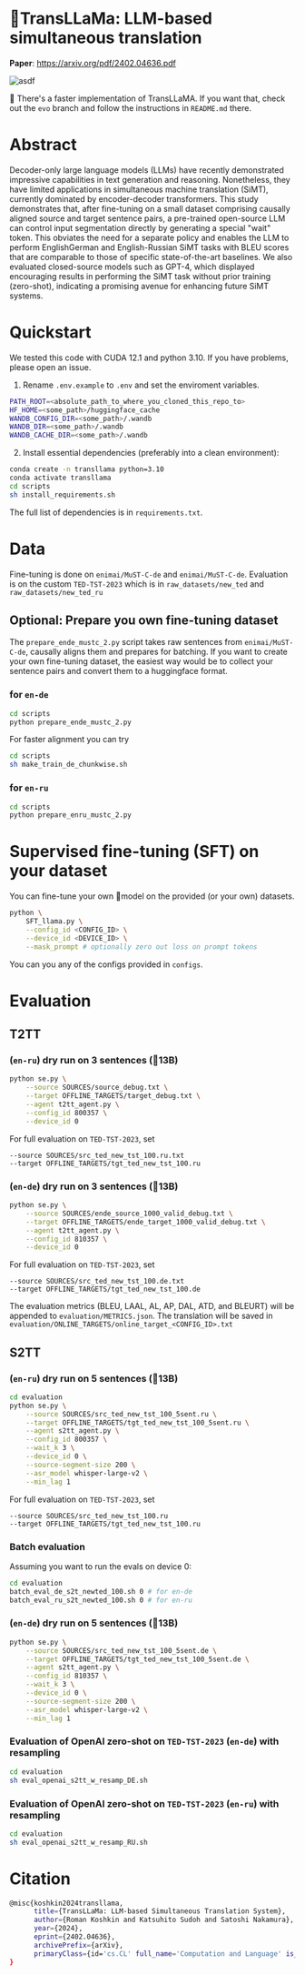 # 🦙TransLLaMa: LLM-based simultaneous translation

**Paper**: https://arxiv.org/pdf/2402.04636.pdf

![asdf](assets/output.gif)

🫵 There's a faster implementation of TransLLaMA. If you want that, check out the `evo` branch and follow the instructions in `README.md` there.


# Abstract

Decoder-only large language models (LLMs) have recently demonstrated impressive capabilities in text generation and reasoning. Nonetheless, they have limited applications in simultaneous machine translation (SiMT), currently dominated by encoder-decoder transformers. This study demonstrates that, after fine-tuning on a small dataset comprising causally aligned source and target sentence pairs, a pre-trained open-source LLM can control input segmentation directly by generating a special "wait" token. This obviates the need for a separate policy and enables the LLM to perform EnglishGerman and English-Russian SiMT tasks with BLEU scores that are comparable to those of specific state-of-the-art baselines. We also evaluated closed-source models such as GPT-4,
which displayed encouraging results in performing the SiMT task without prior training (zero-shot), indicating a promising avenue for enhancing future SiMT systems.


# Quickstart

We tested this code with CUDA 12.1 and python 3.10. If you have problems, please open an issue.

1) Rename `.env.example` to `.env` and set the enviroment variables.

```bash
PATH_ROOT=<absolute_path_to_where_you_cloned_this_repo_to>
HF_HOME=<some_path>/huggingface_cache
WANDB_CONFIG_DIR=<some_path>/.wandb
WANDB_DIR=<some_path>/.wandb
WANDB_CACHE_DIR=<some_path>/.wandb
```

2) Install essential dependencies (preferably into a clean environment):

```bash
conda create -n transllama python=3.10
conda activate transllama
cd scripts
sh install_requirements.sh
```

The full list of dependencies is in `requirements.txt`.

# Data

Fine-tuning is done on `enimai/MuST-C-de` and `enimai/MuST-C-de`. Evaluation is on the custom `TED-TST-2023` which is in `raw_datasets/new_ted` and `raw_datasets/new_ted_ru`

## Optional: Prepare you own fine-tuning dataset


The `prepare_ende_mustc_2.py` script takes raw sentences from `enimai/MuST-C-de`, causally aligns them and prepares for batching. If you want to create your own fine-tuning dataset, the easiest way would be to collect your sentence pairs and convert them to a huggingface format.


### for `en-de`

```bash
cd scripts
python prepare_ende_mustc_2.py
```

For faster alignment you can try

```bash
cd scripts
sh make_train_de_chunkwise.sh
```

### for `en-ru`

```bash
cd scripts
python prepare_enru_mustc_2.py
```

# Supervised fine-tuning (SFT) on your dataset

You can fine-tune your own 🤗model on the provided (or your own) datasets.

```bash
python \
    SFT_llama.py \
    --config_id <CONFIG_ID> \
    --device_id <DEVICE_ID> \
    --mask_prompt # optionally zero out loss on prompt tokens
```

You can you any of the configs provided in `configs`.

# Evaluation

## T2TT 

### (`en-ru`) dry run on 3 sentences (🦙13B)

```bash
python se.py \
    --source SOURCES/source_debug.txt \
    --target OFFLINE_TARGETS/target_debug.txt \
    --agent t2tt_agent.py \
    --config_id 800357 \
    --device_id 0
```

For full evaluation on `TED-TST-2023`, set

```
--source SOURCES/src_ted_new_tst_100.ru.txt
--target OFFLINE_TARGETS/tgt_ted_new_tst_100.ru
```

### (`en-de`) dry run on 3 sentences (🦙13B)

```bash
python se.py \
    --source SOURCES/ende_source_1000_valid_debug.txt \
    --target OFFLINE_TARGETS/ende_target_1000_valid_debug.txt \
    --agent t2tt_agent.py \
    --config_id 810357 \
    --device_id 0
```

For full evaluation on `TED-TST-2023`, set

```
--source SOURCES/src_ted_new_tst_100.de.txt
--target OFFLINE_TARGETS/tgt_ted_new_tst_100.de
```

The evaluation metrics (BLEU, LAAL, AL, AP, DAL, ATD, and BLEURT) will be appended to `evaluation/METRICS.json`. The translation will be saved in `evaluation/ONLINE_TARGETS/online_target_<CONFIG_ID>.txt`

## S2TT 

### (`en-ru`) dry run on 5 sentences (🦙13B)

```bash
cd evaluation
python se.py \
    --source SOURCES/src_ted_new_tst_100_5sent.ru \
    --target OFFLINE_TARGETS/tgt_ted_new_tst_100_5sent.ru \
    --agent s2tt_agent.py \
    --config_id 800357 \
    --wait_k 3 \
    --device_id 0 \
    --source-segment-size 200 \
    --asr_model whisper-large-v2 \
    --min_lag 1
```
For full evaluation on `TED-TST-2023`, set

```
--source SOURCES/src_ted_new_tst_100.ru
--target OFFLINE_TARGETS/tgt_ted_new_tst_100.ru
```

### Batch evaluation

Assuming you want to run the evals on device 0:

```bash
cd evaluation
batch_eval_de_s2t_newted_100.sh 0 # for en-de
batch_eval_ru_s2t_newted_100.sh 0 # for en-ru
```

### (`en-de`) dry run on 5 sentences (🦙13B)

```bash
python se.py \
    --source SOURCES/src_ted_new_tst_100_5sent.de \
    --target OFFLINE_TARGETS/tgt_ted_new_tst_100_5sent.de \
    --agent s2tt_agent.py \
    --config_id 810357 \
    --wait_k 3 \
    --device_id 0 \
    --source-segment-size 200 \
    --asr_model whisper-large-v2 \
    --min_lag 1
```

### Evaluation of OpenAI zero-shot on `TED-TST-2023` (`en-de`) with resampling

```bash
cd evaluation
sh eval_openai_s2tt_w_resamp_DE.sh
```

### Evaluation of OpenAI zero-shot on `TED-TST-2023` (`en-ru`) with resampling

```bash
cd evaluation
sh eval_openai_s2tt_w_resamp_RU.sh
```

# Citation

```bash
@misc{koshkin2024transllama,
      title={TransLLaMa: LLM-based Simultaneous Translation System}, 
      author={Roman Koshkin and Katsuhito Sudoh and Satoshi Nakamura},
      year={2024},
      eprint={2402.04636},
      archivePrefix={arXiv},
      primaryClass={id='cs.CL' full_name='Computation and Language' is_active=True alt_name='cmp-lg' in_archive='cs' is_general=False description='Covers natural language processing. Roughly includes material in ACM Subject Class I.2.7. Note that work on artificial languages (programming languages, logics, formal systems) that does not explicitly address natural-language issues broadly construed (natural-language processing, computational linguistics, speech, text retrieval, etc.) is not appropriate for this area.'}
}
```
